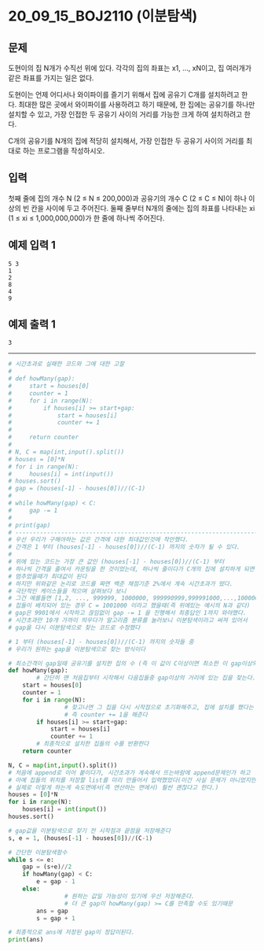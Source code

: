 # 20_09_15_BOJ2110 (이분탐색)

## 문제

도현이의 집 N개가 수직선 위에 있다. 각각의 집의 좌표는 x1, ..., xN이고, 집 여러개가 같은 좌표를 가지는 일은 없다.

도현이는 언제 어디서나 와이파이를 즐기기 위해서 집에 공유기 C개를 설치하려고 한다. 최대한 많은 곳에서 와이파이를 사용하려고 하기 때문에, 한 집에는 공유기를 하나만 설치할 수 있고, 가장 인접한 두 공유기 사이의 거리를 가능한 크게 하여 설치하려고 한다.

C개의 공유기를 N개의 집에 적당히 설치해서, 가장 인접한 두 공유기 사이의 거리를 최대로 하는 프로그램을 작성하시오.

## 입력

첫째 줄에 집의 개수 N (2 ≤ N ≤ 200,000)과 공유기의 개수 C (2 ≤ C ≤ N)이 하나 이상의 빈 칸을 사이에 두고 주어진다. 둘째 줄부터 N개의 줄에는 집의 좌표를 나타내는 xi (1 ≤ xi ≤ 1,000,000,000)가 한 줄에 하나씩 주어진다.

## 예제 입력 1 

```
5 3
1
2
8
4
9
```

## 예제 출력 1 

```
3
```

---

```python
# 시간초과로 실패한 코드와 그에 대한 고찰
#
# def howMany(gap):
#     start = houses[0]
#     counter = 1
#     for i in range(N):
#         if houses[i] >= start+gap:
#             start = houses[i]
#             counter += 1
#
#     return counter
#
# N, C = map(int,input().split())
# houses = [0]*N
# for i in range(N):
#     houses[i] = int(input())
# houses.sort()
# gap = (houses[-1] - houses[0])//(C-1)
#
# while howMany(gap) < C:
#     gap -= 1
#
# print(gap)
# ---------------------------------------------------------------------
# 우선 우리가 구해야하는 값은 간격에 대한 최대값인것에 착안했다.
# 간격은 1 부터 (houses[-1] - houses[0])//(C-1) 까지의 숫자가 될 수 있다.
#
# 위에 있는 코드는 가장 큰 값인 (houses[-1] - houses[0])//(C-1) 부터
# 하나씩 간격을 줄여서 카운팅을 한 것이었는데, 하나씩 줄이다가 C개의 집에 설치하게 되면
# 멈추었을때가 최대값이 된다
# 하지만 위와같은 논리로 코드를 짜면 백준 채점기준 2%에서 계속 시간초과가 떴다.
# 극단적인 케이스들을 적으며 살펴보다 보니
# 그건 예를들면 [1,2, ..., 999999, 1000000, 999990999,999991000,...,1000000000] 와 같이
# 집들이 배치되어 있는 경우 C = 1001000 이라고 했을때(즉 위에있는 예시의 N과 같다)
# gap은 9901에서 시작하고 끊임없이 gap -= 1 을 진행해서 최종답인 1까지 와야했다.
# 시간초과만 10개 가까이 띄우다가 알고리즘 분류를 눌러보니 이분탐색이라고 써져 있어서
# gap을 다시 이분탐색으로 찾는 코드로 수정했다

# 1 부터 (houses[-1] - houses[0])//(C-1) 까지의 숫자들 중
# 우리가 원하는 gap을 이분탐색으로 찾는 방식이다

# 최소간격이 gap일때 공유기를 설치한 집의 수 (즉 이 값이 C이상이면 최소한 이 gap이상의 숫자가 답이된다)
def howMany(gap):
		# 간단히 맨 처음집부터 시작해서 다음집들중 gap이상의 거리에 있는 집을 찾는다.
    start = houses[0]
    counter = 1
    for i in range(N):
				# 찾고나면 그 집을 다시 시작점으로 초기화해주고, 집에 설치를 했다는 표시
				# 즉 counter += 1을 해준다
        if houses[i] >= start+gap:
            start = houses[i]
            counter += 1
		# 최종적으로 설치한 집들의 수를 반환한다
    return counter

N, C = map(int,input().split())
# 처음에 append로 이어 붙이다가, 시간초과가 계속해서 뜨는바람에 append문제인가 하고
# 아예 집들의 위치를 저장할 list를 미리 만들어서 입력했었다(이건 사실 문제가 아니었지만
# 실제로 이렇게 하는게 속도면에서(즉 연산하는 면에서) 훨씬 괜찮다고 한다.)
houses = [0]*N
for i in range(N):
    houses[i] = int(input())
houses.sort()

# gap값을 이분탐색으로 찾기 전 시작점과 끝점을 저장해준다
s, e = 1, (houses[-1] - houses[0])//(C-1)

# 간단한 이분탐색함수
while s <= e:
    gap = (s+e)//2
    if howMany(gap) < C:
        e = gap - 1
    else:
				# 원하는 값일 가능성이 있기에 우선 저장해준다.
				# 더 큰 gap이 howMany(gap) >= C를 만족할 수도 있기때문
        ans = gap
        s = gap + 1

# 최종적으로 ans에 저장된 gap이 정답이된다.
print(ans)
```

